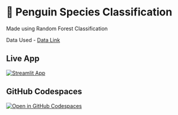 # 🐧 Penguin Species Classification

Made using Random Forest Classification

Data Used - [Data Link](https://raw.githubusercontent.com/dataprofessor/data/master/penguins_cleaned.csv)

## Live App

[![Streamlit App](https://static.streamlit.io/badges/streamlit_badge_black_white.svg)](https://penguin-species-classification.streamlit.app/)

## GitHub Codespaces

[![Open in GitHub Codespaces](https://github.com/codespaces/badge.svg)](https://codespaces.new/streamlit/app-starter-kit?quickstart=1)


